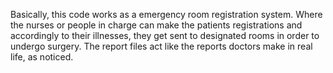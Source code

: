 Basically, this code works as a emergency room registration system. Where the nurses or people in charge can make the patients registrations and accordingly to their illnesses, they get sent to designated rooms in order to undergo surgery. The report files act like the reports doctors make in real life, as noticed.
